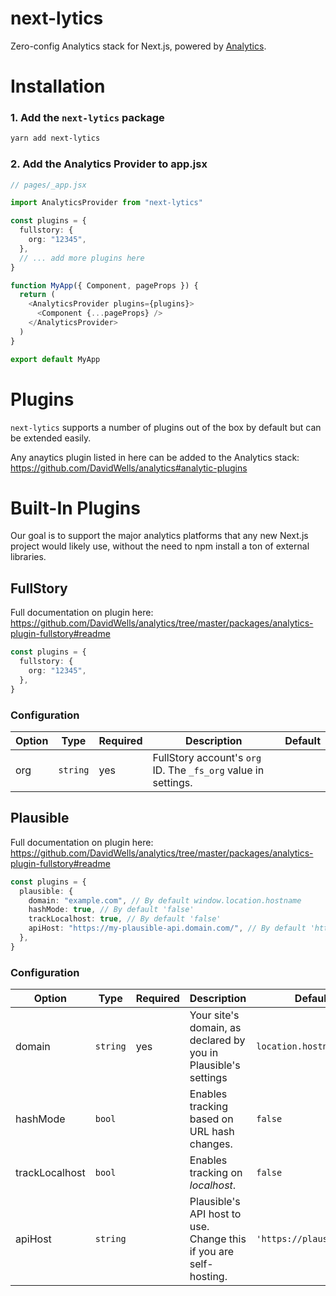 # next-lytics

Zero-config Analytics stack for Next.js, powered by [Analytics](https://github.com/DavidWells/analytics).

# Installation

### 1. Add the `next-lytics` package

```sh
yarn add next-lytics
```

### 2. Add the Analytics Provider to app.jsx

```ts
// pages/_app.jsx

import AnalyticsProvider from "next-lytics"

const plugins = {
  fullstory: {
    org: "12345",
  },
  // ... add more plugins here
}

function MyApp({ Component, pageProps }) {
  return (
    <AnalyticsProvider plugins={plugins}>
      <Component {...pageProps} />
    </AnalyticsProvider>
  )
}

export default MyApp
```

# Plugins

`next-lytics` supports a number of plugins out of the box by default but can be extended easily.

Any anaytics plugin listed in here can be added to the Analytics stack: https://github.com/DavidWells/analytics#analytic-plugins

<!-- # Adding a Custom Plugin

Just install the plugin and add it to your plugins config:

```sh
yarn add analytics-custom-plugin
```

```ts
import CustomPlugin from "analytics-custom-plugin"

const plugins = {
  CustomPlugin: {
    id: "xyz",
    // ... config
  },
}
``` -->

# Built-In Plugins

Our goal is to support the major analytics platforms that any new Next.js project would likely use, without the need to npm install a ton of external libraries.

<!-- ## Amplitude

Full documentation on plugin here: https://github.com/DavidWells/analytics/tree/master/packages/analytics-plugin-amplitude

```ts
const plugins = {
  amplitude: {
    apiKey: "token",
  },
}
```

| Option                              | description               |
| :---------------------------------- | :------------------------ |
| `apiKey` <br/>**required** - string | Amplitude project API key |
| `options` <br/> - object            | Amplitude SDK options     | -->

<!-- ## Google Analytics

Full documentation on plugin here: https://github.com/DavidWells/analytics/tree/master/packages/analytics-plugin-google-analytics

```ts
const plugins = {
  googleTagManager: {
    trackingId: "UA-1234567",
  },
}
```

### Configuration

| Option                                                 | description                                                                                                                                                                              |
| :----------------------------------------------------- | :--------------------------------------------------------------------------------------------------------------------------------------------------------------------------------------- |
| `trackingId` <br/>**required** - string                | Google Analytics site tracking Id                                                                                                                                                        |
| `debug` <br/>_optional_ - boolean                      | Enable Google Analytics debug mode                                                                                                                                                       |
| `anonymizeIp` <br/>_optional_ - boolean                | Enable [Anonymizing IP addresses](https://bit.ly/3c660Rd) sent to Google Analytics. [See details below](#anonymize-visitor-ips)                                                          |
| `customDimensions` <br/>_optional_ - object            | Map [Custom dimensions](https://bit.ly/3c5de88) to send extra information to Google Analytics. [See details below](#using-ga-custom-dimensions)                                          |
| `resetCustomDimensionsOnPage` <br/>_optional_ - object | Reset custom dimensions by key on analytics.page() calls. Useful for single page apps.                                                                                                   |
| `setCustomDimensionsToPage` <br/>_optional_ - boolean  | Mapped dimensions will be set to the page & sent as properties of all subsequent events on that page. If false, analytics will only pass custom dimensions as part of individual events  |
| `instanceName` <br/>_optional_ - string                | Custom tracker name for google analytics. Use this if you need multiple googleAnalytics scripts loaded                                                                                   |
| `customScriptSrc` <br/>_optional_ - string             | Custom URL for google analytics script, if proxying calls                                                                                                                                |
| `cookieConfig` <br/>_optional_ - object                | Additional cookie properties for configuring the [ga cookie](https://developers.google.com/analytics/devguides/collection/analyticsjs/cookies-user-id#configuring_cookie_field_settings) |
| `tasks` <br/>_optional_ - object                       | [Set custom google analytic tasks](https://developers.google.com/analytics/devguides/collection/analyticsjs/tasks)                                                                       | -->

<!-- ## Google Tag Manager

Full documentation on plugin here: https://github.com/DavidWells/analytics/tree/master/packages/analytics-plugin-google-tag-manager

```ts
const plugins = {
  googleTagManager: {
    containerId: "GTM-123xyz",
  },
}
```

### Configuration

| Option                                     | description                                                    |
| :----------------------------------------- | :------------------------------------------------------------- |
| `containerId` <br/>**required** - string   | The Container ID uniquely identifies the GTM Container.        |
| `dataLayerName` <br/>_optional_ - string   | The optional name for dataLayer-object. Defaults to dataLayer. |
| `customScriptSrc` <br/>_optional_ - string | Load Google Tag Manager script from a custom source            |
| `preview` <br/>_optional_ - string         | The preview-mode environment                                   |
| `auth` <br/>_optional_ - string            | The preview-mode authentication credentials                    | -->

## FullStory

Full documentation on plugin here: https://github.com/DavidWells/analytics/tree/master/packages/analytics-plugin-fullstory#readme

```ts
const plugins = {
  fullstory: {
    org: "12345",
  },
}
```

### Configuration

| Option | Type     | Required | Description                                                    | Default |
| ------ | -------- | -------- | -------------------------------------------------------------- | ------- |
| org    | `string` | yes      | FullStory account's `org` ID. The `_fs_org` value in settings. |         |

## Plausible

Full documentation on plugin here: https://github.com/DavidWells/analytics/tree/master/packages/analytics-plugin-fullstory#readme

```ts
const plugins = {
  plausible: {
    domain: "example.com", // By default window.location.hostname
    hashMode: true, // By default 'false'
    trackLocalhost: true, // By default 'false'
    apiHost: "https://my-plausible-api.domain.com/", // By default 'https://plausible.io'
  },
}
```

### Configuration

| Option         | Type     | Required | Description                                                       | Default                  |
| -------------- | -------- | -------- | ----------------------------------------------------------------- | ------------------------ |
| domain         | `string` | yes      | Your site's domain, as declared by you in Plausible's settings    | `location.hostname`      |
| hashMode       | `bool`   |          | Enables tracking based on URL hash changes.                       | `false`                  |
| trackLocalhost | `bool`   |          | Enables tracking on _localhost_.                                  | `false`                  |
| apiHost        | `string` |          | Plausible's API host to use. Change this if you are self-hosting. | `'https://plausible.io'` |
